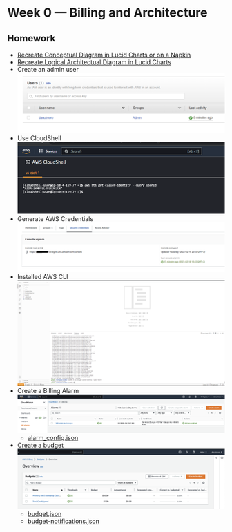 # Week 0 — Billing and Architecture

## Homework

- [Recreate Conceptual Diagram in Lucid Charts or on a Napkin](https://lucid.app/lucidchart/719a4347-86e4-4d16-a130-11278ee13262/view)
- [Recreate Logical Architectual Diagram in Lucid Charts](https://lucid.app/documents/view/beb5587b-1f0a-40b5-ae94-c52da8256579)
- Create an admin user
![Create an admin user](./assets/admin_user.png "Admin User")
- Use CloudShell
![Use CloudShell](./assets/cloudshell.png "Cloudshell")
- Generate AWS Credentials
![Generate AWS Credentials](./assets/aws_credentials.png "AWS Credentials")
- Installed AWS CLI
![Installed AWS CLI](./assets/gitpod_aws_cli.png "AWS CLI")
- Create a Billing Alarm
![Create a billing alarm](./assets/BillingAlarm.png "Billing Alarm")
  - [alarm_config.json](../aws/json/alarm_config.json)
- Create a budget
![Create a budget](./assets/Budgets.png "Budgets")
  - [budget.json](../aws/json/budget.json "Budget")
  - [budget-notifications.json](../aws/json/budget-notifications.json "Budget notifications")
